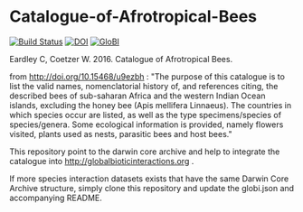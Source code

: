 # Catalogue-of-Afrotropical-Bees
[![Build Status](https://travis-ci.com/globalbioticinteractions/Catalogue-of-Afrotropical-Bees.svg)](https://travis-ci.com/globalbioticinteractions/Catalogue-of-Afrotropical-Bees) [![DOI](https://zenodo.org/badge/49530672.svg)](https://zenodo.org/badge/latestdoi/49530672) [![GloBI](http://api.globalbioticinteractions.org/interaction.svg?accordingTo=globi:globalbioticinteractions/Catalogue-of-Afrotropical-Bees)](http://globalbioticinteractions.org/?accordingTo=globi:globalbioticinteractions/Catalogue-of-Afrotropical-Bees)

Eardley C, Coetzer W. 2016. Catalogue of Afrotropical Bees. 

from http://doi.org/10.15468/u9ezbh : "The purpose of this catalogue is to list the valid names, nomenclatorial history of, and references citing, the described bees of sub-saharan Africa and the western Indian Ocean islands, excluding the honey bee (Apis mellifera Linnaeus). The countries in which species occur are listed, as well as the type specimens/species of species/genera. Some ecological information is provided, namely flowers visited, plants used as nests, parasitic bees and host bees."

This repository point to the darwin core archive and help to integrate the catalogue into http://globalbioticinteractions.org .

If more species interaction datasets exists that have the same Darwin Core Archive structure, simply clone this repository and update the globi.json and accompanying README.
